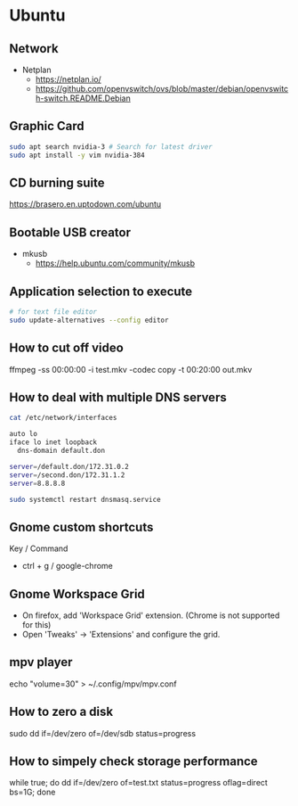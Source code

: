 # Ubuntu

## Network
- Netplan
  - https://netplan.io/
  - https://github.com/openvswitch/ovs/blob/master/debian/openvswitch-switch.README.Debian

## Graphic Card
```bash
sudo apt search nvidia-3 # Search for latest driver
sudo apt install -y vim nvidia-384
```

## CD burning suite
https://brasero.en.uptodown.com/ubuntu

## Bootable USB creator
- mkusb
  - https://help.ubuntu.com/community/mkusb

## Application selection to execute
```bash
# for text file editor
sudo update-alternatives --config editor
```
## How to cut off video
ffmpeg -ss 00:00:00 -i test.mkv -codec copy -t 00:20:00 out.mkv

## How to deal with multiple DNS servers
```bash
cat /etc/network/interfaces

auto lo
iface lo inet loopback
  dns-domain default.don

server=/default.don/172.31.0.2
server=/second.don/172.31.1.2
server=8.8.8.8

sudo systemctl restart dnsmasq.service
```
## Gnome custom shortcuts
Key / Command
- ctrl + g / google-chrome

## Gnome Workspace Grid
- On firefox, add 'Workspace Grid' extension.
(Chrome is not supported for this)
- Open 'Tweaks' -> 'Extensions' and configure the grid.

## mpv player
echo "volume=30" > ~/.config/mpv/mpv.conf

## How to zero a disk
sudo dd if=/dev/zero of=/dev/sdb status=progress

## How to simpely check storage performance
while true; do dd if=/dev/zero of=test.txt status=progress oflag=direct bs=1G; done
